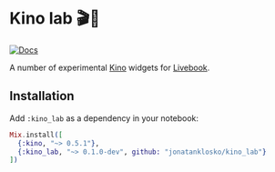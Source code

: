 # Kino lab 🎬🧪

[![Docs](https://img.shields.io/badge/docs-gray.svg)](https://static.jonatanklosko.com/docs/kino_lab)

A number of experimental [Kino](https://github.com/livebook-dev/kino)
widgets for [Livebook](https://github.com/livebook-dev/livebook).

## Installation

Add `:kino_lab` as a dependency in your notebook:

```elixir
Mix.install([
  {:kino, "~> 0.5.1"},
  {:kino_lab, "~> 0.1.0-dev", github: "jonatanklosko/kino_lab"}
])
```
